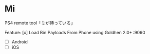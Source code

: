 # Mi
PS4 remote tool「ミが待っている」

Feature:
[x] Load Bin Payloads From Phone using Goldhen 2.0+ :9090
- [ ] Android
- [ ] iOS
